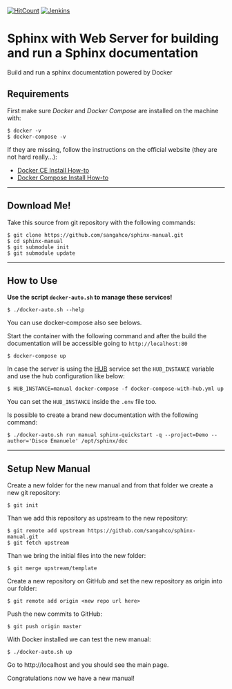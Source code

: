 [![HitCount](http://hits.dwyl.io/sangahco/sangahco/sphinx-manual.svg)](http://hits.dwyl.io/sangahco/sangahco/sphinx-manual)
[![Jenkins](https://img.shields.io/jenkins/s/https/dev.builder.sangah.com/job/sphinx-manual.svg?style=flat-square)]()

# Sphinx with Web Server for building and run a Sphinx documentation

Build and run a sphinx documentation powered by Docker

## Requirements

First make sure *Docker* and *Docker Compose* are installed on the machine with:

    $ docker -v
    $ docker-compose -v

If they are missing, follow the instructions on the official website (they are not hard really...):

- [Docker CE Install How-to](https://docs.docker.com/engine/installation/)
- [Docker Compose Install How-to](https://docs.docker.com/compose/install/)

---

## Download Me!

Take this source from git repository with the following commands:

    $ git clone https://github.com/sangahco/sphinx-manual.git
    $ cd sphinx-manual
    $ git submodule init
    $ git submodule update

---

## How to Use

**Use the script `docker-auto.sh` to manage these services!**

    $ ./docker-auto.sh --help

You can use docker-compose also see belows.

Start the container with the following command and after the build the documentation 
will be accessible going to `http://localhost:80`

    $ docker-compose up

In case the server is using the [HUB](https://github.com/sangahco/docker-webapp-hub) 
service set the `HUB_INSTANCE` variable 
and use the hub configuration like below:

    $ HUB_INSTANCE=manual docker-compose -f docker-compose-with-hub.yml up

You can set the `HUB_INSTANCE` inside the `.env` file too.


Is possible to create a brand new documentation with the following command:

    $ ./docker-auto.sh run manual sphinx-quickstart -q --project=Demo --author='Disco Emanuele' /opt/sphinx/doc


---

## Setup New Manual

Create a new folder for the new manual and from that folder we create a new git repository:

    $ git init

Than we add this repository as upstream to the new repository:

    $ git remote add upstream https://github.com/sangahco/sphinx-manual.git
    $ git fetch upstream

Than we bring the initial files into the new folder:

    $ git merge upstream/template


Create a new repository on GitHub and set the new repository as origin into our folder:

    $ git remote add origin <new repo url here>

Push the new commits to GitHub:

    $ git push origin master

With Docker installed we can test the new manual:

    $ ./docker-auto.sh up

Go to http://localhost and you should see the main page.

Congratulations now we have a new manual!